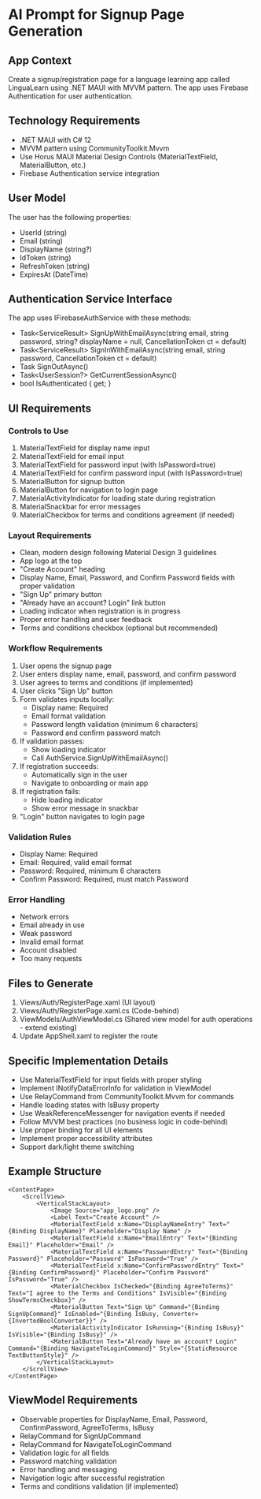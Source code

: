 # AI Prompt for Signup Page Generation

## App Context
Create a signup/registration page for a language learning app called LinguaLearn using .NET MAUI with MVVM pattern. The app uses Firebase Authentication for user authentication.

## Technology Requirements
- .NET MAUI with C# 12
- MVVM pattern using CommunityToolkit.Mvvm
- Use Horus MAUI Material Design Controls (MaterialTextField, MaterialButton, etc.)
- Firebase Authentication service integration

## User Model
The user has the following properties:
- UserId (string)
- Email (string)
- DisplayName (string?)
- IdToken (string)
- RefreshToken (string)
- ExpiresAt (DateTime)

## Authentication Service Interface
The app uses IFirebaseAuthService with these methods:
- Task<ServiceResult<UserSession>> SignUpWithEmailAsync(string email, string password, string? displayName = null, CancellationToken ct = default)
- Task<ServiceResult<UserSession>> SignInWithEmailAsync(string email, string password, CancellationToken ct = default)
- Task SignOutAsync()
- Task<UserSession?> GetCurrentSessionAsync()
- bool IsAuthenticated { get; }

## UI Requirements

### Controls to Use
1. MaterialTextField for display name input
2. MaterialTextField for email input
3. MaterialTextField for password input (with IsPassword=true)
4. MaterialTextField for confirm password input (with IsPassword=true)
5. MaterialButton for signup button
6. MaterialButton for navigation to login page
7. MaterialActivityIndicator for loading state during registration
8. MaterialSnackbar for error messages
9. MaterialCheckbox for terms and conditions agreement (if needed)

### Layout Requirements
- Clean, modern design following Material Design 3 guidelines
- App logo at the top
- "Create Account" heading
- Display Name, Email, Password, and Confirm Password fields with proper validation
- "Sign Up" primary button
- "Already have an account? Login" link button
- Loading indicator when registration is in progress
- Proper error handling and user feedback
- Terms and conditions checkbox (optional but recommended)

### Workflow Requirements
1. User opens the signup page
2. User enters display name, email, password, and confirm password
3. User agrees to terms and conditions (if implemented)
4. User clicks "Sign Up" button
5. Form validates inputs locally:
   - Display name: Required
   - Email format validation
   - Password length validation (minimum 6 characters)
   - Password and confirm password match
6. If validation passes:
   - Show loading indicator
   - Call AuthService.SignUpWithEmailAsync()
7. If registration succeeds:
   - Automatically sign in the user
   - Navigate to onboarding or main app
8. If registration fails:
   - Hide loading indicator
   - Show error message in snackbar
9. "Login" button navigates to login page

### Validation Rules
- Display Name: Required
- Email: Required, valid email format
- Password: Required, minimum 6 characters
- Confirm Password: Required, must match Password

### Error Handling
- Network errors
- Email already in use
- Weak password
- Invalid email format
- Account disabled
- Too many requests

## Files to Generate
1. Views/Auth/RegisterPage.xaml (UI layout)
2. Views/Auth/RegisterPage.xaml.cs (Code-behind)
3. ViewModels/AuthViewModel.cs (Shared view model for auth operations - extend existing)
4. Update AppShell.xaml to register the route

## Specific Implementation Details
- Use MaterialTextField for input fields with proper styling
- Implement INotifyDataErrorInfo for validation in ViewModel
- Use RelayCommand from CommunityToolkit.Mvvm for commands
- Handle loading states with IsBusy property
- Use WeakReferenceMessenger for navigation events if needed
- Follow MVVM best practices (no business logic in code-behind)
- Use proper binding for all UI elements
- Implement proper accessibility attributes
- Support dark/light theme switching

## Example Structure
```
<ContentPage>
    <ScrollView>
        <VerticalStackLayout>
            <Image Source="app_logo.png" />
            <Label Text="Create Account" />
            <MaterialTextField x:Name="DisplayNameEntry" Text="{Binding DisplayName}" Placeholder="Display Name" />
            <MaterialTextField x:Name="EmailEntry" Text="{Binding Email}" Placeholder="Email" />
            <MaterialTextField x:Name="PasswordEntry" Text="{Binding Password}" Placeholder="Password" IsPassword="True" />
            <MaterialTextField x:Name="ConfirmPasswordEntry" Text="{Binding ConfirmPassword}" Placeholder="Confirm Password" IsPassword="True" />
            <MaterialCheckbox IsChecked="{Binding AgreeToTerms}" Text="I agree to the Terms and Conditions" IsVisible="{Binding ShowTermsCheckbox}" />
            <MaterialButton Text="Sign Up" Command="{Binding SignUpCommand}" IsEnabled="{Binding IsBusy, Converter={InvertedBoolConverter}}" />
            <MaterialActivityIndicator IsRunning="{Binding IsBusy}" IsVisible="{Binding IsBusy}" />
            <MaterialButton Text="Already have an account? Login" Command="{Binding NavigateToLoginCommand}" Style="{StaticResource TextButtonStyle}" />
        </VerticalStackLayout>
    </ScrollView>
</ContentPage>
```

## ViewModel Requirements
- Observable properties for DisplayName, Email, Password, ConfirmPassword, AgreeToTerms, IsBusy
- RelayCommand for SignUpCommand
- RelayCommand for NavigateToLoginCommand
- Validation logic for all fields
- Password matching validation
- Error handling and messaging
- Navigation logic after successful registration
- Terms and conditions validation (if implemented)